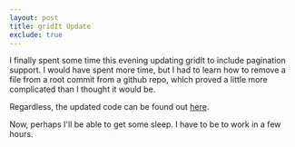 ```yaml
---
layout: post
title: gridIt Update
exclude: true
---
```


I finally spent some time this evening updating gridIt to include pagination support. I would have spent more time, but I had to learn how to remove a file from a root commit from a github repo, which proved a little more complicated than I thought it would be.

Regardless, the updated code can be found out [here](http://github.com/bteller/jquery).

Now, perhaps I'll be able to get some sleep. I have to be to work in a few hours.